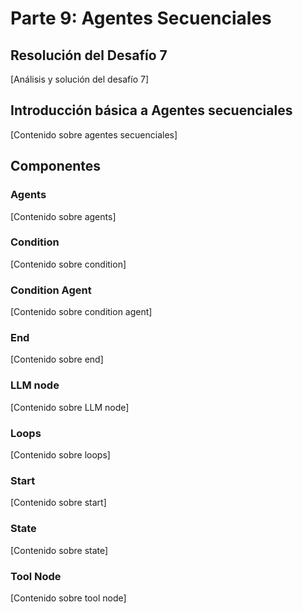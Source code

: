 # Parte 9: Agentes Secuenciales

## Resolución del Desafío 7
[Análisis y solución del desafío 7]

## Introducción básica a Agentes secuenciales
[Contenido sobre agentes secuenciales]

## Componentes
### Agents
[Contenido sobre agents]

### Condition
[Contenido sobre condition]

### Condition Agent
[Contenido sobre condition agent]

### End
[Contenido sobre end]

### LLM node
[Contenido sobre LLM node]

### Loops
[Contenido sobre loops]

### Start
[Contenido sobre start]

### State
[Contenido sobre state]

### Tool Node
[Contenido sobre tool node] 
